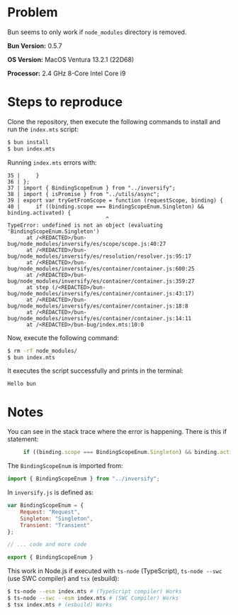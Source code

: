 # Problem

Bun seems to only work if `node_modules` directory is removed.

**Bun Version:** 0.5.7

**OS Version:** MacOS Ventura 13.2.1 (22D68)

**Processor:** 2.4 GHz 8-Core Intel Core i9

# Steps to reproduce

Clone the repository, then execute the following commands to install and run the `index.mts` script:

```bash
$ bun install
$ bun index.mts
```

Running `index.mts` errors with:

```
35 |     }
36 | };
37 | import { BindingScopeEnum } from "../inversify";
38 | import { isPromise } from "../utils/async";
39 | export var tryGetFromScope = function (requestScope, binding) {
40 |     if ((binding.scope === BindingScopeEnum.Singleton) && binding.activated) {
                               ^
TypeError: undefined is not an object (evaluating 'BindingScopeEnum.Singleton')
      at /<REDACTED>/bun-bug/node_modules/inversify/es/scope/scope.js:40:27
      at /<REDACTED>/bun-bug/node_modules/inversify/es/resolution/resolver.js:95:17
      at /<REDACTED>/bun-bug/node_modules/inversify/es/container/container.js:600:25
      at /<REDACTED>/bun-bug/node_modules/inversify/es/container/container.js:359:27
      at step (/<REDACTED>/bun-bug/node_modules/inversify/es/container/container.js:43:17)
      at /<REDACTED>/bun-bug/node_modules/inversify/es/container/container.js:18:8
      at /<REDACTED>/bun-bug/node_modules/inversify/es/container/container.js:14:11
      at /<REDACTED>/bun-bug/index.mts:10:0
```

Now, execute the following command:

```bash
$ rm -rf node_modules/
$ bun index.mts
```

It executes the script successfully and prints in the terminal:

```
Hello bun
```

# Notes

You can see in the stack trace where the error is happening. There is this if statement:

```js
     if ((binding.scope === BindingScopeEnum.Singleton) && binding.activated) {
```

The `BindingScopeEnum` is imported from:

```js
import { BindingScopeEnum } from "../inversify";
```

In `inversify.js` is defined as:

```js
var BindingScopeEnum = {
    Request: "Request",
    Singleton: "Singleton",
    Transient: "Transient"
};

// ... code and more code

export { BindingScopeEnum }
```

This work in Node.js if executed with `ts-node` (TypeScript), `ts-node --swc` (use SWC compiler) and `tsx` (esbuild):

```bash
$ ts-node --esm index.mts # (TypeScript compiler) Works
$ ts-node --swc --esm index.mts # (SWC Compiler) Works
$ tsx index.mts # (esbuild) Works
```
